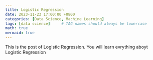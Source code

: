 ```yaml
---
title: Logistic Regression
date: 2023-11-23 17:00:00 +0800
categories: [Data Science, Machine Learning]
tags: [data science]     # TAG names should always be lowercase
math: true
mermaid: true
---
```


This is the post of Logistic Regression. You will learn evrything aboyt Logistic Regression
